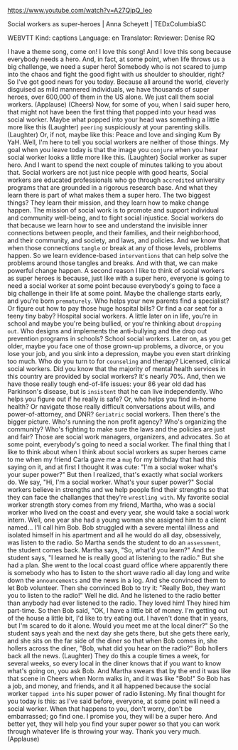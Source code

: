 https://www.youtube.com/watch?v=A27QjpQ_Ieo

Social workers as super-heroes | Anna Scheyett | TEDxColumbiaSC

WEBVTT Kind: captions Language: en Translator: Reviewer: Denise RQ 

I have a theme song, come on! I love this song! And I love this song because everybody needs a hero. And, in fact, at some point, when life throws us a big challenge, we need a super hero! Somebody who is not scared to jump into the chaos and fight the good fight with us shoulder to shoulder, right? So I've got good news for you today. Because all around the world, cleverly disguised as mild mannered individuals, we have thousands of super heroes, over 600,000 of them in the US alone. We just call them social workers. (Applause) (Cheers) Now, for some of you, when I said super hero, that might not have been the first thing that popped into your head was social worker. Maybe what popped into your head was something a little more like this (Laughter) `peering` suspiciously at your parenting skills. (Laughter) Or, if not, maybe like this: Peace and love and singing Kum By YaH. Well, I'm here to tell you social workers are neither of those things. My goal when you leave today is that the image you `conjure` when you hear social worker looks a little more like this. (Laughter) Social worker as super hero. And I want to spend the next couple of minutes talking to you about that. Social workers are not just nice people with good hearts, Social workers are educated professionals who go through `accredited` university programs that are grounded in a rigorous research base. And what they learn there is part of what makes them a super hero. The two biggest things? They learn their mission, and they learn how to make change happen. The mission of social work is to promote and support individual and community well-being, and to fight social injustice. Social workers do that because we learn how to see and understand the invisible inner connections between people, and their families, and their neighborhood, and their community, and society, and laws, and policies. And we know that when those connections `tangle` or break at any of those levels, problems happen. So we learn evidence-based `interventions` that can help solve the problems around those tangles and breaks. And with that, we can make powerful change happen. A second reason I like to think of social workers as super heroes is because, just like with a super hero, everyone is going to need a social worker at some point because everybody's going to face a big challenge in their life at some point. Maybe the challenge starts early, and you're born `prematurely`. Who helps your new parents find a specialist? Or figure out how to pay those huge hospital bills? Or find a car seat for a teeny tiny baby? Hospital social workers. A little later on in life, you're in school and maybe you're being bullied, or you're thinking about `dropping out`. Who designs and implements the anti-bullying and the drop out prevention programs in schools? School social workers. Later on, as you get older, maybe you face one of those grown-up problems, a divorce, or you lose your job, and you sink into a depression, maybe you even start drinking too much. Who do you turn to for `counseling` and therapy? Licensed, clinical social workers. Did you know that the majority of mental health services in this country are provided by social workers? It's nearly 70%. And, then we have those really tough end-of-life issues: your 86 year old dad has Parkinson's disease, but is `insistent` that he can live independently. Who helps you figure out if he really is safe? Or, who helps you find in-home health? Or navigate those really difficult conversations about wills, and power-of-attorney, and DNR? `Geriatric` social workers. Then there's the bigger picture. Who's running the non profit agency? Who's organizing the community? Who's fighting to make sure the laws and the policies are just and fair? Those are social work managers, organizers, and advocates. So at some point, everybody's going to need a social worker. The final thing that I like to think about when I think about social workers as super heroes came to me when my friend Carla gave me a `mug` for my birthday that had this saying on it, and at first I thought it was cute: "I'm a social woker what's your super power?" But then I realized, that's exactly what social workers do. We say, "Hi, I'm a social worker. What's your super power?" Social workers believe in strengths and we help people find their strengths so that they can face the challanges that they're `wrestling with`. My favorite social worker strength story comes from my friend, Martha, who was a social worker who lived on the coast and every year, she would take a social work intern. Well, one year she had a young woman she assigned him to a client named... I'll call him Bob. Bob struggled with a severe mental illness and isolated himself in his apartment and all he would do all day, obsessively, was listen to the radio. So Martha sends the student to do an `assessment`, the student comes back. Martha says, "So, what'd you learn?" And the student says, "I learned he is really good at listening to the radio." But she had a plan. She went to the local coast guard office where apparently there is somebody who has to listen to the short wave radio all day long and write down the `announcements` and the news in a log. And she convinced them to let Bob volunteer. Then she convinced Bob to try it: "Really Bob, they want you to listen to the radio!" Well he did. And he listened to the radio better than anybody had ever listened to the radio. They loved him! They hired him part-time. So then Bob said, "OK, I have a little bit of money. I'm getting out of the house a little bit, I'd like to try eating out. I haven't done that in years, but I'm scared to do it alone. Would you meet me at the local diner?" So the student says yeah and the next day she gets there, but she gets there early, and she sits on the far side of the diner so that when Bob comes in, she hollers across the diner, "Bob, what did you hear on the radio?" Bob hollers back all the news. (Laughter) They do this a couple times a week, for several weeks, so every local in the diner knows that if you want to know what's going on, you ask Bob. And Martha swears that by the end it was like that scene in Cheers when Norm walks in, and it was like "Bob!" So Bob has a job, and money, and friends, and it all happened because the social worker `tapped into` his super power of radio listening. My final thought for you today is this: as I've said before, everyone, at some point will need a social worker. When that happens to you, don't worry, don't be embarrassed; go find one. I promise you, they will be a super hero. And better yet, they will help you find your super power so that you can work through whatever life is throwing your way. Thank you very much. (Applause) 